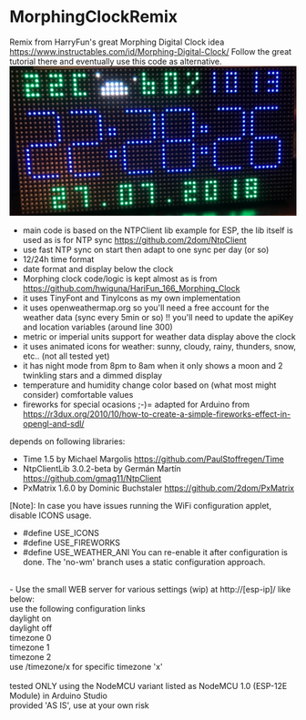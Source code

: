 # MorphingClockRemix
Remix from HarryFun's great Morphing Digital Clock idea https://www.instructables.com/id/Morphing-Digital-Clock/
Follow the great tutorial there and eventually use this code as alternative.
![alt text](https://raw.githubusercontent.com/lmirel/MorphingClockRemix/master/MorphingClockRemix.jpg?raw=true)

- main code is based on the NTPClient lib example for ESP, the lib itself is used as is for NTP sync https://github.com/2dom/NtpClient
- use fast NTP sync on start then adapt to one sync per day (or so)
- 12/24h time format
- date format and display below the clock
- Morphing clock code/logic is kept almost as is from https://github.com/hwiguna/HariFun_166_Morphing_Clock
- it uses TinyFont and TinyIcons as my own implementation
- it uses openweathermap.org so you'll need a free account for the weather data (sync every 5min or so)
  !! you'll need to update the apiKey and location variables (around line 300)
- metric or imperial units support for weather data display above the clock
- it uses animated icons for weather: sunny, cloudy, rainy, thunders, snow, etc.. (not all tested yet)
- it has night mode from 8pm to 8am when it only shows a moon and 2 twinkling stars and a dimmed display
- temperature and humidity change color based on (what most might consider) comfortable values
- fireworks for special ocasions ;-)= adapted for Arduino from https://r3dux.org/2010/10/how-to-create-a-simple-fireworks-effect-in-opengl-and-sdl/

depends on following libraries:
- Time 1.5 by Michael Margolis https://github.com/PaulStoffregen/Time
- NtpClientLib 3.0.2-beta by Germán Martín https://github.com/gmag11/NtpClient
- PxMatrix 1.6.0 by Dominic Buchstaler https://github.com/2dom/PxMatrix

[Note]: In case you have issues running the WiFi configuration applet, disable ICONS usage.

- #define USE_ICONS
- #define USE_FIREWORKS
- #define USE_WEATHER_ANI You can re-enable it after configuration is done.
The 'no-wm' branch uses a static configuration approach.
<br>
- Use the small WEB server for various settings (wip) at http://[esp-ip]/ like below:
<br>
use the following configuration links
<br>
daylight on
<br>
daylight off
<br>
timezone 0
<br>
timezone 1
<br>
timezone 2
<br>
use /timezone/x for specific timezone 'x'
<br>
<br>
tested ONLY using the NodeMCU variant listed as NodeMCU 1.0 (ESP-12E Module) in Arduino Studio
<br>
provided 'AS IS', use at your own risk
